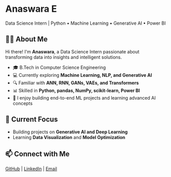 # Anaswara E
Data Science Intern | Python • Machine Learning • Generative AI • Power BI

## 👩‍💻 About Me
Hi there! I'm **Anaswara**, a Data Science Intern passionate about transforming data into insights and intelligent solutions.

- 🎓 B.Tech in Computer Science Engineering  
- 💻 Currently exploring **Machine Learning, NLP, and Generative AI**  
- 🔍 Familiar with **ANN, RNN, GANs, VAEs, and Transformers**  
- 📊 Skilled in **Python, pandas, NumPy, scikit-learn, Power BI**  
- 🌱 I enjoy building end-to-end ML projects and learning advanced AI concepts  

## 🚀 Current Focus
- Building projects on **Generative AI and Deep Learning**  
- Learning **Data Visualization** and **Model Optimization**

## 📫 Connect with Me
[GitHub](https://github.com/anushwarae) | [LinkedIn](https://www.linkedin.com/in/anaswara-e) | [Email](mailto:anaswaraeshaji@gmail.com)
